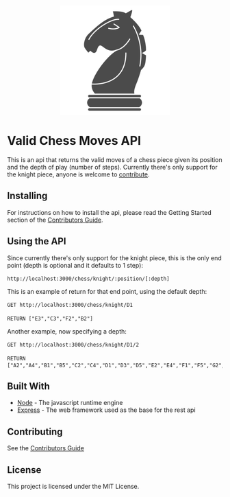 <p align="center">
  <img src="https://github.com/polmann/chess-moves-api/blob/master/public/project_icon.png" />
</p>

# Valid Chess Moves API

This is an api that returns the valid moves of a chess piece given its position and the depth of play (number of steps). Currently there's only support for the knight piece, anyone is welcome to [contribute](/CONTRIBUTING.md).

## Installing

For instructions on how to install the api, please read the Getting Started section of the [Contributors Guide](/CONTRIBUTING.md).

## Using the API

Since currently there's only support for the knight piece, this is the only end point (depth is optional and it defaults to 1 step):
```
http://localhost:3000/chess/knight/:position/[:depth]
```
This is an example of return for that end point, using the default depth:
```
GET http://localhost:3000/chess/knight/D1

RETURN ["E3","C3","F2","B2"]
```
Another example, now specifying a depth:
```
GET http://localhost:3000/chess/knight/D1/2

RETURN ["A2","A4","B1","B5","C2","C4","D1","D3","D5","E2","E4","F1","F5","G2","G4","H1","H3"]
```

## Built With

* [Node](https://nodejs.org/en/about/) - The javascript runtime engine
* [Express](https://github.com/expressjs/express) - The web framework used as the base for the rest api

## Contributing

See the [Contributors Guide](/CONTRIBUTING.md)

## License

This project is licensed under the MIT License.
